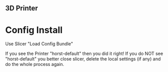 3D Printer
----------


Config Install
==============

Use Slicer "Load Config Bundle"

If you see the Printer "horst-default" then you did it right!
If you do NOT see "horst-default" you better close slicer, delete the local settings (if any) and do the whole process again.



